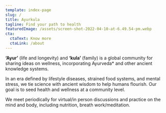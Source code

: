 ```yaml
---
template: index-page
slug: /
title: Ayurkula
tagline: Find your path to health
featuredImage: /assets/screen-shot-2022-04-10-at-6.49.54-pm.webp
cta:
  ctaText: Know more
  ctaLink: /about
---
```

**‘Ayur’** (life and longevity) and **‘kula’** (family) is a global community for sharing ideas on wellness, incorporating Ayurveda* and other ancient knowledge systems.

In an era defined by lifestyle diseases, strained food systems, and mental stress, we tie science with ancient wisdom to help humans flourish. Our goal is to seed health and wellness at a community level. 

We meet periodically for virtual/in person discussions and practice on the mind and body, including nutrition, breath work/meditation.